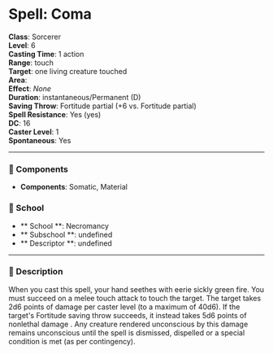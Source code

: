 
# Spell: Coma
**Class**: Sorcerer  
**Level**: 6  
**Casting Time**: 1 action  
**Range**: touch  
**Target**: one living creature touched  
**Area**:   
**Effect**: _None_  
**Duration**: instantaneous/Permanent (D)  
**Saving Throw**: Fortitude partial (+6 vs. Fortitude partial)  
**Spell Resistance**: Yes (yes)  
**DC**: 16  
**Caster Level**: 1  
**Spontaneous**: Yes

---

### 🔮 Components
- **Components**: Somatic, Material

### 🏫 School
- ** School **: Necromancy
- ** Subschool **: undefined
- ** Descriptor **: undefined
---

### 📜 Description
When you cast this spell, your hand seethes with eerie sickly green fire. You must succeed on a melee touch attack to touch the target. The target takes 2d6 points of damage per caster level (to a maximum of 40d6). If the target's Fortitude saving throw succeeds, it instead takes 5d6 points of nonlethal damage . Any creature rendered unconscious by this damage remains unconscious until the spell is dismissed, dispelled or a special condition is met (as per contingency).
